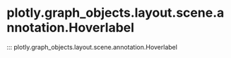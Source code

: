 # plotly.graph_objects.layout.scene.annotation.Hoverlabel

::: plotly.graph_objects.layout.scene.annotation.Hoverlabel
